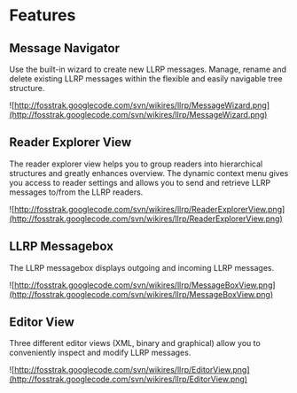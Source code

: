 # Features #

## Message Navigator ##

Use the built-in wizard to create new LLRP messages. Manage, rename and delete existing LLRP messages within the flexible and easily navigable tree structure.

![http://fosstrak.googlecode.com/svn/wikires/llrp/MessageWizard.png](http://fosstrak.googlecode.com/svn/wikires/llrp/MessageWizard.png)

## Reader Explorer View ##

The reader explorer view helps you to group readers into hierarchical structures and greatly enhances overview. The dynamic context menu gives you access to reader settings and allows you to send and retrieve LLRP messages to/from the LLRP readers.

![http://fosstrak.googlecode.com/svn/wikires/llrp/ReaderExplorerView.png](http://fosstrak.googlecode.com/svn/wikires/llrp/ReaderExplorerView.png)

## LLRP Messagebox ##

The LLRP messagebox displays outgoing and incoming LLRP messages.

![http://fosstrak.googlecode.com/svn/wikires/llrp/MessageBoxView.png](http://fosstrak.googlecode.com/svn/wikires/llrp/MessageBoxView.png)

## Editor View ##

Three different editor views (XML, binary and graphical) allow you to conveniently inspect and modify LLRP messages.

![http://fosstrak.googlecode.com/svn/wikires/llrp/EditorView.png](http://fosstrak.googlecode.com/svn/wikires/llrp/EditorView.png)